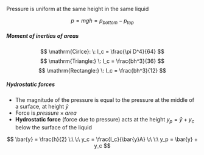Pressure is uniform at the same height in the same liquid

$$ p = mgh = p_{bottom} - p_{top} $$

##### Moment of inertias of areas

$$ \mathrm{Cirlce}: \: I_c = \frac{\pi D^4}{64} $$
$$ \mathrm{Triangle:} \: I_c = \frac{bh^3}{36} $$
$$ \mathrm{Rectangle:} \: I_c = \frac{bh^3}{12} $$

##### Hydrostatic forces

- The magnitude of the pressure is equal to the pressure at the middle of a surface, at height $\bar{y}$
- Force is $pressure \times area$
- **Hydrostatic force** (force due to pressure) acts at the height $y_p = \bar{y} + y_c$ below the surface of the liquid

$$ \bar{y} = \frac{h}{2} \:\ \:\ y_c = \frac{I_c}{\bar{y}A} \:\ \:\ y_p = \bar{y} + y_c $$
